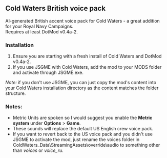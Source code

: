 ## Cold Waters British voice pack
AI-generated British accent voice pack for Cold Waters - a great addition for your Royal Navy Campaigns.\
Requires at least DotMod v0.4a-2.

### Installation
1) Ensure you are starting with a fresh install of Cold Waters and DotMod v0.4a-2.
2) If you use JSGME with Cold Waters, add the mod to your MODS folder and activate through JSGME.exe.
   
_Note:_ if you don't use JSGME, you can just copy the mod's content into your Cold Waters installation directory as the content matches the folder structure.

### Notes:
* Metric Units are spoken so I would suggest you enable the **Metric system** under **Options** > **Game**.
* These sounds will replace the default US English crew voice pack. 
* If you want to revert back to the US voice pack and you didn't use JSGME to activate the mod, just rename the voices folder in ColdWaters_Data\StreamingAssets\override\audio to something other than *voices* or *voice_ru*.
